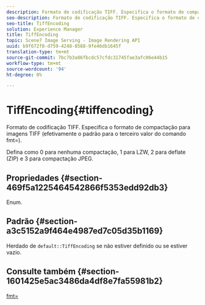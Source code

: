 ```yaml
---
description: Formato de codificação TIFF. Especifica o formato de compactação para imagens TIFF (efetivamente o padrão para o terceiro valor do comando fmt=).
seo-description: Formato de codificação TIFF. Especifica o formato de compactação para imagens TIFF (efetivamente o padrão para o terceiro valor do comando fmt=).
seo-title: TiffEncoding
solution: Experience Manager
title: TiffEncoding
topic: Scene7 Image Serving - Image Rendering API
uuid: b9f672f8-d759-4248-8588-9fe46db1645f
translation-type: tm+mt
source-git-commit: 7bc7b3a86fbcdc57cfdc31745fae3afc06e44b15
workflow-type: tm+mt
source-wordcount: '94'
ht-degree: 0%

---
```



# TiffEncoding{#tiffencoding}

Formato de codificação TIFF. Especifica o formato de compactação para imagens TIFF (efetivamente o padrão para o terceiro valor do comando fmt=).

Defina como 0 para nenhuma compactação, 1 para LZW, 2 para deflate (ZIP) e 3 para compactação JPEG.

## Propriedades {#section-469f5a1225464542866f5353edd92db3}

Enum.

## Padrão {#section-a3c5152a9f464e4987ed7c05d35b1169}

Herdado de `default::TiffEncoding` se não estiver definido ou se estiver vazio.

## Consulte também {#section-1601425e5ac3486da4df8e7fa55981b2}

[fmt=](../../../../../ir-api/http-protocol/image-rendering-api-ref/c-ir-http-protocol-ref/c-ir-http-protocol-command-reference/r-ir-fmt.md#reference-4c743f67d56b47c5b774fcc900ff758c)
